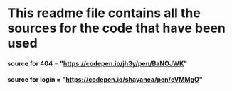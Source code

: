 # This readme file contains all the sources for the code that have been used

<!-- source for the 404 page -->
#### source for 404 = "https://codepen.io/jh3y/pen/BaNOJWK"


<!-- source for the sign in page/log in page -->
#### source for login = "https://codepen.io/shayanea/pen/eVMMgO"